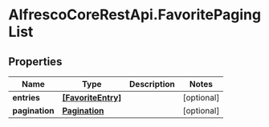# AlfrescoCoreRestApi.FavoritePagingList

## Properties
Name | Type | Description | Notes
------------ | ------------- | ------------- | -------------
**entries** | [**[FavoriteEntry]**](FavoriteEntry.md) |  | [optional] 
**pagination** | [**Pagination**](Pagination.md) |  | [optional] 


